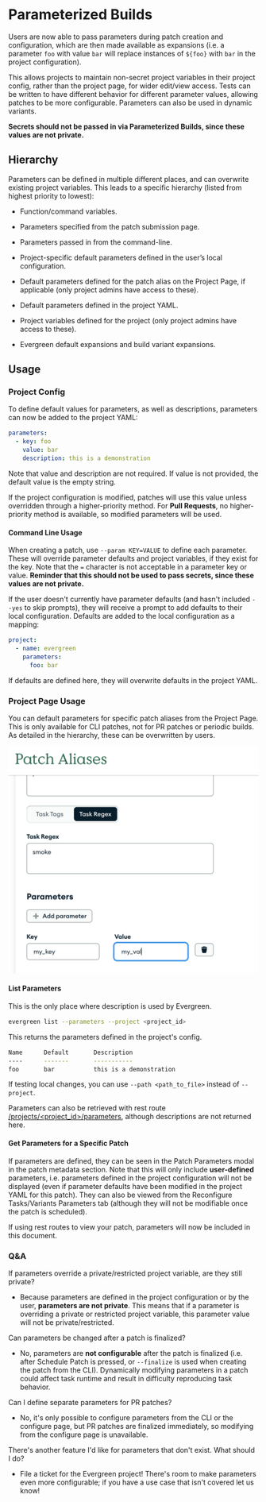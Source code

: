 # Parameterized Builds

Users are now able to pass parameters during patch creation and configuration, which are then made available as expansions (i.e. a parameter `foo` with value `bar` will replace instances of `${foo}` with `bar` in the project configuration).

This allows projects to maintain non-secret project variables in their project config, rather than the project page, for wider edit/view access. Tests can be written to have different behavior for different parameter values, allowing patches to be more configurable. Parameters can also be used in dynamic variants.

**Secrets should not be passed in via Parameterized Builds, since these values are not private.**

## Hierarchy

Parameters can be defined in multiple different places, and can overwrite existing project variables. This leads to a specific hierarchy (listed from highest priority to lowest):

- Function/command variables.

- Parameters specified from the patch submission page.

- Parameters passed in from the command-line.

- Project-specific default parameters defined in the user’s local configuration.

- Default parameters defined for the patch alias on the Project Page, if applicable (only project admins have access to these).

- Default parameters defined in the project YAML.

- Project variables defined for the project (only project admins have access to these).

- Evergreen default expansions and build variant expansions.

## Usage

### Project Config

To define default values for parameters, as well as descriptions, parameters can now be added to the project YAML:

```yaml
parameters:
  - key: foo
    value: bar
    description: this is a demonstration
```

Note that value and description are not required. If value is not provided, the default value is the empty string.

If the project configuration is modified, patches will use this value unless overridden through a higher-priority method. For **Pull Requests**, no higher-priority method is available, so modified parameters will be used.

#### Command Line Usage

When creating a patch, use `--param KEY=VALUE` to define each parameter. These will override parameter defaults and project variables, if they exist for the key. Note that the `=` character is not acceptable in a parameter key or value. **Reminder that this should not be used to pass secrets, since these values are not private.**

If the user doesn't currently have parameter defaults (and hasn't included `--yes` to skip prompts), they will receive a prompt to add defaults to their local configuration. Defaults are added to the local configuration as a mapping:

```yaml
project:
  - name: evergreen
    parameters:
      foo: bar
```

If defaults are defined here, they will overwrite defaults in the project YAML.

### Project Page Usage

You can default parameters for specific patch aliases from the Project Page.
This is only available for CLI patches, not for PR patches or periodic builds.
As detailed in the hierarchy, these can be overwritten by users.

![patch_parameters](../images/project_page_parameters.png)

#### List Parameters

This is the only place where description is used by Evergreen.

```bash
evergreen list --parameters --project <project_id>
```

This returns the parameters defined in the project's config.

```bash
Name      Default       Description
----      -------       -----------
foo       bar           this is a demonstration
```

If testing local changes, you can use `--path <path_to_file>` instead of `--project`.

Parameters can also be retrieved with rest route [/projects/<project_id>/parameters](../API/REST-V2-Usage#get-current-parameters-for-a-project), although descriptions are not returned here.

#### Get Parameters for a Specific Patch

If parameters are defined, they can be seen in the Patch Parameters modal in the patch metadata section. Note that this will only include **user-defined** parameters, i.e. parameters defined in the project configuration will not be displayed (even if parameter defaults have been modified in the project YAML for this patch). They can also be viewed from the Reconfigure Tasks/Variants Parameters tab (although they will not be modifiable once the patch is scheduled).

If using rest routes to view your patch, parameters will now be included in this document.

### Q&A

If parameters override a private/restricted project variable, are they still private?

- Because parameters are defined in the project configuration or by the user, **parameters are not private**. This means that if a parameter is overriding a private or restricted project variable, this parameter value will not be private/restricted.

Can parameters be changed after a patch is finalized?

- No, parameters are **not configurable** after the patch is finalized (i.e. after Schedule Patch is pressed, or `--finalize` is used when creating the patch from the CLI). Dynamically modifying parameters in a patch could affect task runtime and result in difficulty reproducing task behavior.

Can I define separate parameters for PR patches?

- No, it's only possible to configure parameters from the CLI or the configure page,
  but PR patches are finalized immediately, so modifying from the configure page is unavailable.

There's another feature I'd like for parameters that don't exist. What should I do?

- File a ticket for the Evergreen project! There's room to make parameters even more configurable; if you have a use case that isn't covered let us know!
